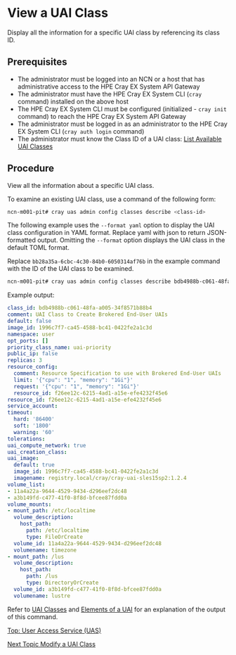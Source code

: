 # View a UAI Class

Display all the information for a specific UAI class by referencing its class ID.

## Prerequisites

* The administrator must be logged into an NCN or a host that has administrative access to the HPE Cray EX System API Gateway
* The administrator must have the HPE Cray EX System CLI (`cray` command) installed on the above host
* The HPE Cray EX System CLI must be configured (initialized - `cray init` command) to reach the HPE Cray EX System API Gateway
* The administrator must be logged in as an administrator to the HPE Cray EX System CLI (`cray auth login` command)
* The administrator must know the Class ID of a UAI class: [List Available UAI Classes](List_Available_UAI_Classes.md)

## Procedure

View all the information about a specific UAI class.

To examine an existing UAI class, use a command of the following form:

```bash
ncn-m001-pit# cray uas admin config classes describe <class-id>
```

The following example uses the `--format yaml` option to display the UAI class configuration in YAML format. Replace yaml with json to return JSON-formatted output. Omitting the `--format` option displays the UAI class in the default TOML format.

Replace `bb28a35a-6cbc-4c30-84b0-6050314af76b` in the example command with the ID of the UAI class to be examined.

```bash
ncn-m001-pit# cray uas admin config classes describe bdb4988b-c061-48fa-a005-34f8571b88b4 --format yaml
```

Example output:

```yaml
class_id: bdb4988b-c061-48fa-a005-34f8571b88b4
comment: UAI Class to Create Brokered End-User UAIs
default: false
image_id: 1996c7f7-ca45-4588-bc41-0422fe2a1c3d
namespace: user
opt_ports: []
priority_class_name: uai-priority
public_ip: false
replicas: 3
resource_config:
  comment: Resource Specification to use with Brokered End-User UAIs
  limit: '{"cpu": "1", "memory": "1Gi"}'
  request: '{"cpu": "1", "memory": "1Gi"}'
  resource_id: f26ee12c-6215-4ad1-a15e-efe4232f45e6
resource_id: f26ee12c-6215-4ad1-a15e-efe4232f45e6
service_account:
timeout:
  hard: '86400'
  soft: '1800'
  warning: '60'
tolerations:
uai_compute_network: true
uai_creation_class:
uai_image:
  default: true
  image_id: 1996c7f7-ca45-4588-bc41-0422fe2a1c3d
  imagename: registry.local/cray/cray-uai-sles15sp2:1.2.4
volume_list:
- 11a4a22a-9644-4529-9434-d296eef2dc48
- a3b149fd-c477-41f0-8f8d-bfcee87fdd0a
volume_mounts:
- mount_path: /etc/localtime
  volume_description:
    host_path:
      path: /etc/localtime
      type: FileOrCreate
  volume_id: 11a4a22a-9644-4529-9434-d296eef2dc48
  volumename: timezone
- mount_path: /lus
  volume_description:
    host_path:
      path: /lus
      type: DirectoryOrCreate
  volume_id: a3b149fd-c477-41f0-8f8d-bfcee87fdd0a
  volumename: lustre
```

Refer to [UAI Classes](UAI_Classes.md) and [Elements of a UAI](Elements_of_a_UAI.md) for an explanation of the output of this command.

[Top: User Access Service (UAS)](index.md)

[Next Topic Modify a UAI Class](Modify_a_UAI_Class.md)
